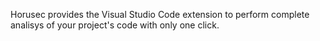 Horusec provides the Visual Studio Code extension to perform complete analisys of your project's code with only one click.
